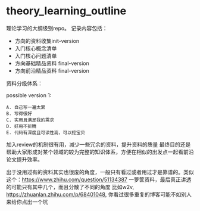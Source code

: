 # theory_learning_outline

理论学习的大纲级别repo。
记录内容包括：
- 方向的资料收集init-version
- 入门核心概念清单
- 入门核心问题清单
- 方向基础精品资料 final-version
- 方向前沿精品资料 final-version

资料分级体系：

possible version 1:
```
A. 自己写一遍太累
B. 写得很好
C. 实用且满足我的需求
D. 好用不折腾
E. 代码有深度且可读性高，可以挖宝贝
```

加入review的机制很有用，减少一些冗余的资料，提升资料的质量
最终目的还是帮助大家形成对某个领域的较为完整的知识体系，方便在相似的出发点一起看前沿论文提升效率。

出于没用过有的资料其实也很废的角度，一般只有看过或者用过才是靠谱的。类似这个：https://www.zhihu.com/question/51134387
一箩筐资料，最后真正讲透的可能只有其中几个，而且分散了不同的角度
比如w2v, https://zhuanlan.zhihu.com/p/68401048, 你看过很多重复的博客可能不如别人来给你点出一个坑
